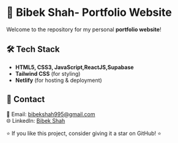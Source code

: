 # 🚀 Bibek Shah- Portfolio Website

Welcome to the repository for my personal **portfolio website**! 

<!-- ## 🌐 Live Demo
[Visit My Portfolio](https://dhiren.foo) -->


## 🛠️ Tech Stack
- **HTML5, CSS3, JavaScript,ReactJS,Supabase**
- **Tailwind CSS** (for styling)
- **Netlify** (for hosting & deployment)

## 📩 Contact
📧 Email: bibekshah995@gmail.com  
🌐 LinkedIn: [Bibek Shah](https://www.linkedin.com/in/bibekshah1234/)  


⭐ If you like this project, consider giving it a star on GitHub! ⭐
